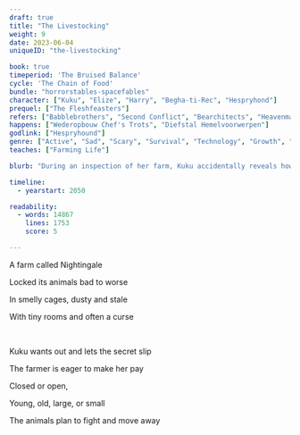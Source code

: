 ```yaml
---
draft: true
title: "The Livestocking"
weight: 9
date: 2023-06-04
uniqueID: "the-livestocking"

book: true
timeperiod: 'The Bruised Balance'
cycle: 'The Chain of Food'
bundle: "horrorstables-spacefables"
character: ["Kuku", "Elize", "Harry", "Begha-ti-Rec", "Hespryhond"]
prequel: ["The Fleshfeasters"]
refers: ["Babblebrothers", "Second Conflict", "Bearchitects", "Heavenmatter", "Chef", "Prophecy of Guds", "Stone of Destinydust", "Windgustwing", "Soliduri"]
happens: ["Wederopbouw Chef's Trots", "Diefstal Hemelvoorwerpen"]
godlink: ["Hespryhound"]
genre: ["Active", "Sad", "Scary", "Survival", "Technology", "Growth", "Snackstory"]
teaches: ["Farming Life"]

blurb: "During an inspection of her farm, Kuku accidentally reveals how terribly they're treated. The farmer has only two weeks to save his precious farm, as he is out for revenge."

timeline:
  - yearstart: 2050

readability:
  - words: 14867
    lines: 1753
    score: 5

---
```


A farm called Nightingale

Locked its animals bad to worse

In smelly cages, dusty and stale

With tiny rooms and often a curse

&nbsp;

Kuku wants out and lets the secret slip

The farmer is eager to make her pay

Closed or open,

Young, old, large, or small

The animals plan to fight and move away